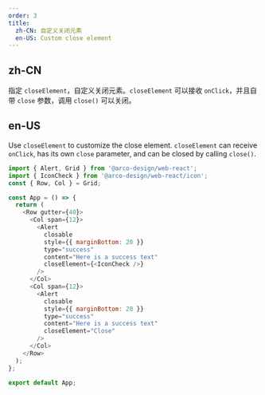 ```yaml
---
order: 3
title:
  zh-CN: 自定义关闭元素
  en-US: Custom close element
---
```


## zh-CN

指定 `closeElement`，自定义关闭元素。`closeElement` 可以接收 `onClick`，并且自带 `close` 参数，调用 `close()` 可以关闭。

## en-US

Use `closeElement` to customize the close element. `closeElement` can receive `onClick`, has its own `close` parameter, and can be closed by calling `close()`.

```js
import { Alert, Grid } from '@arco-design/web-react';
import { IconCheck } from '@arco-design/web-react/icon';
const { Row, Col } = Grid;

const App = () => {
  return (
    <Row gutter={40}>
      <Col span={12}>
        <Alert
          closable
          style={{ marginBottom: 20 }}
          type="success"
          content="Here is a success text"
          closeElement={<IconCheck />}
        />
      </Col>
      <Col span={12}>
        <Alert
          closable
          style={{ marginBottom: 20 }}
          type="success"
          content="Here is a success text"
          closeElement="Close"
        />
      </Col>
    </Row>
  );
};

export default App;
```
